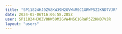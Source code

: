 ```yaml
---
title: "SP11824HJ0ZV8KW39M2GVW4MSC1GRWP5Z2KND7VJR"
date: 2024-05-06T16:06:58.285Z
user: SP11824HJ0ZV8KW39M2GVW4MSC1GRWP5Z2KND7VJR
layout: "users"
---
```

    
